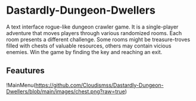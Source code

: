 # Dastardly-Dungeon-Dwellers
A text interface rogue-like dungeon crawler game. It is a single-player adventure that moves players through various randomized rooms. Each room presents a different challenge. Some rooms might be treasure-troves filled with chests of valuable resources, others may contain vicious enemies. Win the game by finding the key and reaching an exit.

## Feautures

!MainMenu(https://github.com/Cloudismss/Dastardly-Dungeon-Dwellers/blob/main/images/chest.png?raw=true)
